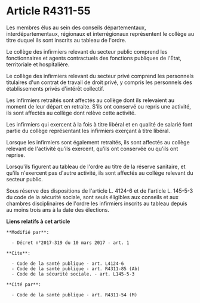 # Article R4311-55

Les  membres élus au sein des conseils départementaux, interdépartementaux,  régionaux et interrégionaux représentent le
collège au titre duquel ils  sont inscrits au tableau de l'ordre. 

Le collège des infirmiers relevant du secteur public comprend les fonctionnaires et agents contractuels des fonctions
publiques de l'Etat, territoriale et hospitalière. 

Le collège des infirmiers relevant du secteur privé comprend les personnels titulaires d'un contrat de travail de droit
privé, y compris les personnels des établissements privés d'intérêt collectif.

Les  infirmiers retraités sont affectés au collège dont ils relevaient au  moment de leur départ en retraite. S'ils ont
conservé ou repris une  activité, ils sont affectés au collège dont relève cette activité. 

Les infirmiers qui exercent à la fois à titre libéral et en qualité de salarié font partie du collège représentant les
infirmiers exerçant à titre libéral. 

Lorsque les infirmiers sont également retraités, ils sont affectés au collège relevant de l'activité qu'ils exercent, qu'ils
ont conservée ou qu'ils ont reprise. 

Lorsqu'ils figurent au tableau de l'ordre au titre de la réserve sanitaire, et qu'ils n'exercent pas d'autre activité, ils
sont affectés au collège relevant du secteur public. 

Sous réserve des dispositions de l'article L. 4124-6 et de l'article L. 145-5-3 du code de la sécurité sociale, sont seuls
éligibles aux conseils et aux chambres disciplinaires de l'ordre les infirmiers inscrits au tableau depuis au moins trois ans
à la date des élections.

**Liens relatifs à cet article**

	**Modifié par**:

	  - Décret n°2017-319 du 10 mars 2017 - art. 1

	**Cite**:

	  - Code de la santé publique - art. L4124-6
	  - Code de la santé publique - art. R4311-85 (Ab)
	  - Code de la sécurité sociale. - art. L145-5-3

	**Cité par**:

	  - Code de la santé publique - art. R4311-54 (M)
